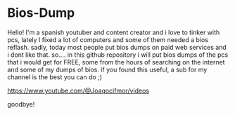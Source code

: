 # Bios-Dump
Hello! I'm a spanish youtuber and content creator and i love to tinker with pcs, lately I fixed a lot of computers and some of them needed a bios reflash.
sadly, today most people put bios dumps on paid web services and i dont like that. 
so.... in this github repository i will put bios dumps of the pcs that i would get for FREE, some from the hours of searching on the internet and some of my dumps of bios.
if you found this useful, a sub for my channel is the best you can do ;)



https://www.youtube.com/@Joaqocifmor/videos





goodbye!

